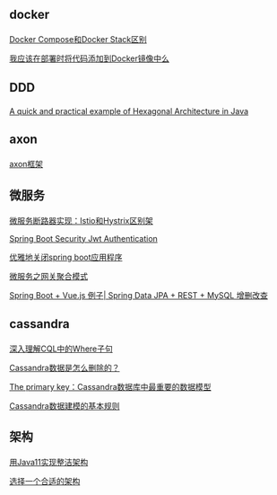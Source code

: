 ## docker <p>
<a href="https://www.jianshu.com/p/05be80475bff">Docker Compose和Docker Stack区别</a><p>
<a href="https://www.jianshu.com/p/487f83f6e69b">我应该在部署时将代码添加到Docker镜像中么</a>
<p>

  
## DDD <p>
<a href="https://www.jianshu.com/p/a63ef3ef1f94">A quick and practical example of Hexagonal Architecture in Java</a>
<p>

  
## axon <p>
<a href="https://www.jianshu.com/c/d52a49f833b1">axon框架</a>
<p>

  
## 微服务 <p>
<a href="https://www.jianshu.com/p/f6d280df6340">微服务断路器实现：Istio和Hystrix区别架</a>
<p>
  <a href="https://www.jianshu.com/p/f45ac6ba0b4f">Spring Boot Security Jwt Authentication</a> <p>
  
  <a href="https://www.jianshu.com/p/9e5fd0c508cb"> 优雅地关闭spring boot应用程序</a><p>
  
  <a href="https://www.jianshu.com/p/1ffd9d3b1efd">微服务之网关聚合模式</a><p>

  <a href="https://www.jianshu.com/p/63792e787333">Spring Boot + Vue.js 例子| Spring Data JPA + REST + MySQL 增删改查</a>
<p>
 

## cassandra <p>
<a href="https://www.jianshu.com/p/bcaf5a8d8530">深入理解CQL中的Where子句</a><p>
<a href="https://www.jianshu.com/p/ce1bc6926085">Cassandra数据是怎么删除的？</a><p>
<a href="https://www.jianshu.com/p/db4a626d952e">The primary key：Cassandra数据库中最重要的数据模型</a><p>
<a href="https://www.jianshu.com/p/58bf9b92ff63">Cassandra数据建模的基本规则</a><p>
<p>
  
## 架构 <p>
 <a href="https://www.jianshu.com/p/66c584f451ba">用Java11实现整洁架构</a><p> 
   
<a href="https://www.jianshu.com/p/5fba9c674123">选择一个合适的架构</a><p> 

